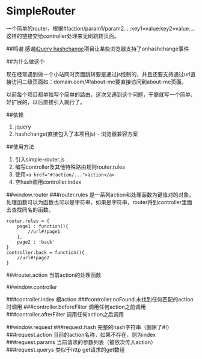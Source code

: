 SimpleRouter
============

一个简单的router，根据#!action/param1/param2....:key1=value:key2=value....这样的链接交给controller处理来无刷跳转页面。

##鸣谢
感谢[jQuery hashchange](https://github.com/cowboy/jquery-hashchange)项目让某些浏览器支持了onhashchange事件

##为什么做这个

现在经常遇到做一个小站同时页面跳转要是通过js控制的，并且还要支持通过url直接访问二级页面如：domain.com/#!about-me要直接访问到about-me页面。

以前每个项目都单独写个简单的路由，这次又遇到这个问题，干脆就写一个简单、好扩展的，以后直接引入就行了。

##依赖
1. jquery
2. hashchange(直接包入了本项目js) - 浏览器兼容方案

##使用方法
1. 引入simple-router.js
2. 编写controller及其他特殊路由规则router.rules
3. 使用`<a href="#!action/...">action</a>`
4. 空hash调用controller.index

##window.router
###router.rules
是一系列action和处理函数为键值对的对象。处理函数可以为函数也可以是字符串，如果是字符串，router将到controller里面去查找同名的函数。

	router.rules = {
		page1 : function(){ 
			//url#!page1 
		},
		page2 : 'back'
	}
	controller.back = function(){
		//url#!page2
	}
	
###router.action
当前action的处理函数

##window.controller

###controller.index
根action
###controller.noFound
未找到任何匹配的action时调用
###controller.beforeFilter
调用任何action之前调用
###controller.afterFilter
调用任何action之后调用

##window.request
###request.hash
完整的hash字符串（删除了#!）
###request.action
当前的action名称，如果不存在，则为index
###request.params
当前请求的参数列表（被依次传入action）
###request.querys
类似于http get请求的get数组
